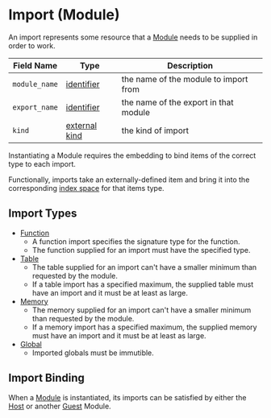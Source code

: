 [Module]: ./
[Host]: ../host.md
[Guest]: ../guest.md
[identifier]: ./
[external kind]: ./
[index space]: ./index-space.md

[Function]: ./function.md
[Table]: ./table.md
[Memory]: ./memory.md
[Global]: ./global.md


# Import (Module)

An import represents some resource that a [Module] needs to be supplied in order to work. 

| Field Name      | Type                 | Description                              |
| --------------- | -------------------- | ---------------------------------------- |
| `module_name`   | [identifier]         | the name of the module to import from    |
| `export_name`   | [identifier]         | the name of the export in that module    |
| `kind`          | [external kind]      | the kind of import                       |

Instantiating a Module requires the embedding to bind items of the correct type to each import.

Functionally, imports take an externally-defined item and bring it into the corresponding [index space] for that items type.

## Import Types

* [Function]
    * A function import specifies the signature type for the function.
    * The function supplied for an import must have the specified type.
* [Table]
    * The table supplied for an import can't have a smaller minimum than requested by the module.
    * If a table import has a specified maximum, the supplied table must have an import and it must be at least as large.
* [Memory]
    * The memory supplied for an import can't have a smaller minimum than requested by the module.
    * If a memory import has a specified maximum, the supplied memory must have an import and it must be at least as large.
* [Global]
    * Imported globals must be immutible.

## Import Binding

When a [Module] is instantiated, its imports can be satisfied by either the [Host] or another [Guest] Module.
